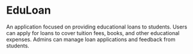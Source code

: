# EduLoan
An application focused on providing educational loans to students. Users can apply for loans to cover tuition fees, books, and other educational expenses. Admins can manage loan applications and feedback from students.
